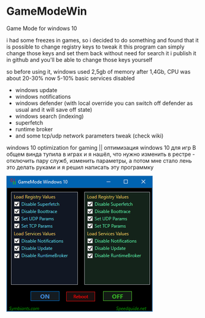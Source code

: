 # GameModeWin
Game Mode for windows 10

i had some freezes in games, so i decided to do something and found that it is possible to change registry keys to tweak it
this program can simply change those keys and set them back without need for search it
i publish it in github and you'll be able to change those keys yourself

so before using it, windows used 2,5gb of memory after 1,4Gb, CPU was about 20-30% now 5-10%
basic services disabled

-  windows update
-  windows notifications
-  windows defender (with local override you can switch off defender as usual and it will save off state)
-  windows search (indexing)
-  superfetch
-  runtime broker
-  and some tcp/udp network parameters tweak (check wiki)

windows 10 optimization for gaming || оптимизация windows 10 для игр
В общем винда тупила в играх и я нашёл, что нужно изменить в рестре - отключить пару служб, изменить параметры,
а потом мне стало лень это делать руками и я решил написать эту программку 

![GameMode for Windows 10](gmwx2.png?raw=true "GameMode")
